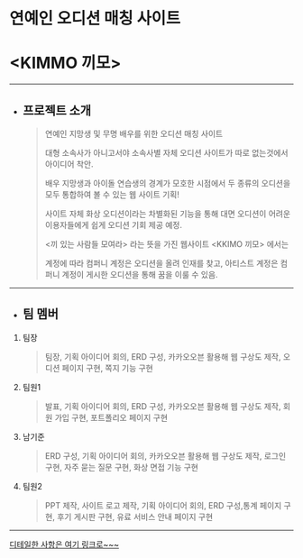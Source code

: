 # 연예인 오디션 매칭 사이트
# <KIMMO 끼모>
***
- ## 프로젝트 소개
    > 연예인 지망생 및 무명 배우를 위한 오디션 매칭 사이트
    >
    > 대형 소속사가 아니고서야 소속사별 자체 오디션 사이트가 따로 없는것에서 아이디어 착안.
    >
    > 배우 지망생과 아이돌 연습생의 경계가 모호한 시점에서 두 종류의 오디션을 모두 통합하여 볼 수 있는 웹 사이트 기획!
    >
    > 사이트 자체 화상 오디션이라는 차별화된 기능을 통해 대면 오디션이 어려운 이용자들에게 쉽게 오디션 기회 제공 예정.
    >
    > <끼 있는 사람들 모여라> 라는 뜻을 가진 
    > 웹사이트 <KKIMO 끼모> 에서는
    >
    > 계정에 따라 컴퍼니 계정은 오디션을 올려 인재를 찾고, 아티스트 계정은 컴퍼니 계정이 게시한 오디션을 통해 꿈을 이룰 수 있음.
***
- ## 팀 멤버
1. 팀장
   > 팀장, 기획 아이디어 회의, ERD 구성, 카카오오븐 활용해 웹 구상도 제작, 오디션 페이지 구현, 쪽지 기능 구현
2. 팀원1
   > 발표, 기획 아이디어 회의, ERD 구성, 카카오오븐 활용해 웹 구상도 제작, 회원 가입 구현, 포트폴리오 페이지 구현
3. 남기준
   > ERD 구성, 기획 아이디어 회의, 카카오오븐 활용해 웹 구상도 제작, 로그인 구현, 자주 묻는 질문 구현, 화상 면접 기능 구현
4. 팀원2
   > PPT 제작, 사이트 로고 제작, 기획 아이디어 회의, ERD 구성,통계 페이지 구현, 후기 게시판 구현, 유료 서비스 안내 페이지 구현
***

[디테일한 사항은 여기 링크로~~~](https://github.com/Paekma09/2nd-Project/files/10701280/2nd_Project.pdf)